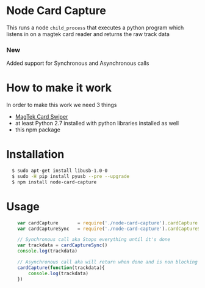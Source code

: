 # Node Card Capture

This runs a node `child_process` that executes a python program which
listens in on a magtek card reader and returns the raw track data

### New

Added support for Synchronous and Asynchronous calls

# How to make it work

In order to make this work we need 3 things

* [MagTek Card Swiper](https://www.amazon.com/Magnetic-Stripe-Swipe-Card-Reader/dp/B001876VG6)
* at least Python 2.7 installed with python libraries installed as well
* this npm package

# Installation
```bash
  $ sudo apt-get install libusb-1.0-0   
  $ sudo -H pip install pyusb --pre --upgrade   
  $ npm install node-card-capture   
```

# Usage

```javascript
    var cardCapture       = require('./node-card-capture').cardCapture
    var cardCaptureSync   = require('./node-card-capture').cardCaptureSync

    // Synchronous call aka Stops everything until it's done
    var trackdata = cardCaptureSync()
    console.log(trackdata)

    // Asynchronous call aka will return when done and is non blocking
    cardCapture(function(trackdata){
        console.log(trackdata)
    })

```
